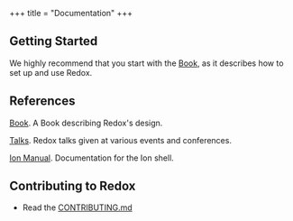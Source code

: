 +++
title = "Documentation"
+++

## Getting Started

We highly recommend that you start with the [Book](https://doc.redox-os.org/book/), as it describes how to set up and use Redox.

## References

[Book](https://doc.redox-os.org/book/). A Book describing Redox's design.

[Talks](/talks/). Redox talks given at various events and conferences.

[Ion Manual](https://doc.redox-os.org/ion-manual/). Documentation for the Ion shell.

## Contributing to Redox

- Read the [CONTRIBUTING.md](https://gitlab.redox-os.org/redox-os/redox/-/blob/master/CONTRIBUTING.md)
